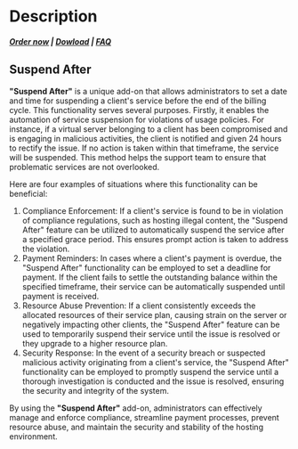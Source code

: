 # Description

#####  [Order now](https://puqcloud.com/whmcs-addon-puq-customization.php) | [Dowload](https://download.puqcloud.com/WHMCS/addons/PUQ-Customization/) | [FAQ](https://faq.puqcloud.com/)

## Suspend After

  
**"Suspend After"** is a unique add-on that allows administrators to set a date and time for suspending a client's service before the end of the billing cycle. This functionality serves several purposes. Firstly, it enables the automation of service suspension for violations of usage policies. For instance, if a virtual server belonging to a client has been compromised and is engaging in malicious activities, the client is notified and given 24 hours to rectify the issue. If no action is taken within that timeframe, the service will be suspended. This method helps the support team to ensure that problematic services are not overlooked.

Here are four examples of situations where this functionality can be beneficial:

1. Compliance Enforcement: If a client's service is found to be in violation of compliance regulations, such as hosting illegal content, the "Suspend After" feature can be utilized to automatically suspend the service after a specified grace period. This ensures prompt action is taken to address the violation.
2. Payment Reminders: In cases where a client's payment is overdue, the "Suspend After" functionality can be employed to set a deadline for payment. If the client fails to settle the outstanding balance within the specified timeframe, their service can be automatically suspended until payment is received.
3. Resource Abuse Prevention: If a client consistently exceeds the allocated resources of their service plan, causing strain on the server or negatively impacting other clients, the "Suspend After" feature can be used to temporarily suspend their service until the issue is resolved or they upgrade to a higher resource plan.
4. Security Response: In the event of a security breach or suspected malicious activity originating from a client's service, the "Suspend After" functionality can be employed to promptly suspend the service until a thorough investigation is conducted and the issue is resolved, ensuring the security and integrity of the system.

By using the **"Suspend After"** add-on, administrators can effectively manage and enforce compliance, streamline payment processes, prevent resource abuse, and maintain the security and stability of the hosting environment.